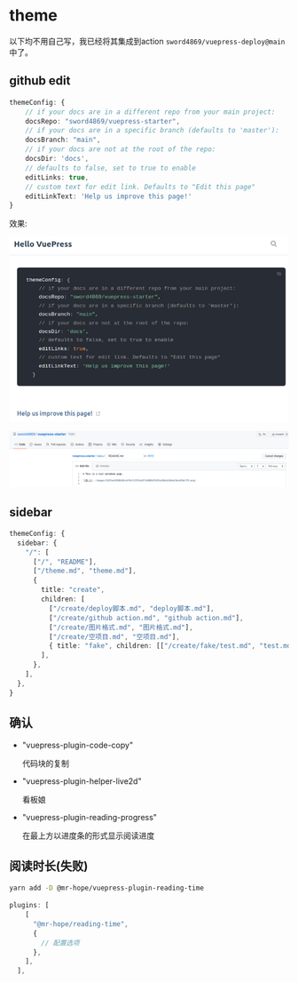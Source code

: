 
# theme


以下均不用自己写，我已经将其集成到action `sword4869/vuepress-deploy@main`中了。

## github edit
```ts
themeConfig: {
    // if your docs are in a different repo from your main project:
    docsRepo: "sword4869/vuepress-starter",
    // if your docs are in a specific branch (defaults to 'master'):
    docsBranch: "main",
    // if your docs are not at the root of the repo:
    docsDir: 'docs',
    // defaults to false, set to true to enable
    editLinks: true,
    // custom text for edit link. Defaults to "Edit this page"
    editLinkText: 'Help us improve this page!'
}
```
效果:

![picture 1](../../images/adae92a53549c0e6f4a9b5094e78c466f87c99bd57641f07e93317ab82274b9d.png)
 
![picture 2](../../images/321b27a8bc06a3bfa3cff2c58e8c45e7ffc59c4881d5244fb13cf3d6382c161c.png)  

## sidebar
```ts
themeConfig: {
  sidebar: {
    "/": [
      ["/", "README"],
      ["/theme.md", "theme.md"],
      {
        title: "create",
        children: [
          ["/create/deploy脚本.md", "deploy脚本.md"],
          ["/create/github action.md", "github action.md"],
          ["/create/图片格式.md", "图片格式.md"],
          ["/create/空项目.md", "空项目.md"],
          { title: "fake", children: [["/create/fake/test.md", "test.md"]] },
        ],
      },
    ],
  },
}
```
## 确认  
- "vuepress-plugin-code-copy"
  
  代码块的复制

- "vuepress-plugin-helper-live2d"

  看板娘

- "vuepress-plugin-reading-progress"

  在最上方以进度条的形式显示阅读进度

## 阅读时长(失败)
```bash
yarn add -D @mr-hope/vuepress-plugin-reading-time
```
```ts
plugins: [
    [
      "@mr-hope/reading-time",
      {
        // 配置选项
      },
    ],
  ],
```